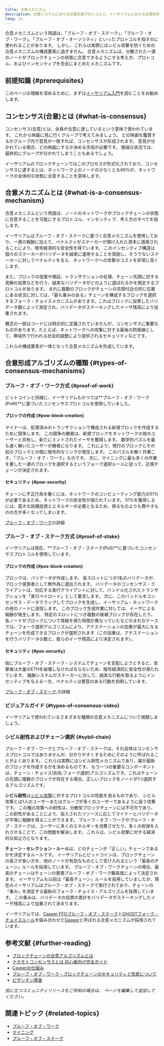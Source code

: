 ```yaml
---
title: 合意メカニズム
description: 分散システムにおける合意形成プロトコルと、イーサリアムにおける合意形成プロトコルの役割についての解説
lang: ja
---
```


合意メカニズムという用語は、「プルーフ・オブ・ステーク」、「プルーフ・オブ・ワーク」、「プルーフ・オブ・オーソリティ」といったプロトコルを指すのに使われることがあります。 しかし、これらは実際にはシビル攻撃を防ぐための合意メカニズムの構成要素に過ぎません。 合意メカニズムは、分散された一連のノードがブロックチェーンの状態に合意できるようにする考え方、プロトコル、およびインセンティブを完全にまとめたメカニズムです。

## 前提知識 {#prerequisites}

このページの理解を深めるために、まずは[イーサリアム入門](/developers/docs/intro-to-ethereum/)を読むことをお勧めします。

## コンセンサス(合意)とは {#what-is-consensus}

コンセンサス(合意)とは、全員が合意に達しているという意味で使われています。 これから映画に見に行くグループで考えてみましょう。 どの映画を鑑賞するかグループ内で意見が一致すれば、コンセンサスが形成されます。 意見が分かれている場合、どの映画にするか決める手段が必要です。 極端な状況では、最終的にグループが分かれてしまうこともあるでしょう。

イーサリアムのブロックチェーンではこのプロセスが形式化されており、コンセンサスに達するとは、ネットワーク上のノードの少なくとも66%が、ネットワークの全体的な状態に合意することを意味します。

## 合意メカニズムとは {#what-is-a-consensus-mechanism}

合意メカニズムという用語は、ノードのネットワークがブロックチェーンの状態に合意することを可能にするプロトコル、インセンティブ、考え方のすべてを指します。

イーサリアムはプルーフ・オブ・ステークに基づく合意メカニズムを使用しており、一連の報酬に加えて、ペナルティがステーカーが預け入れた資本に適用されることにより、暗号経済的な安全性を得ています。 このインセンティブ構造は個々のステーカーがバリデータを誠実に運用することを奨励し、そうでないステーカーに対してペナルティを与え、ネットワークへの攻撃のコストを非常に高くします。

また、ブロックの提案や検証、トランザクションの処理、チェーン先頭に対する見解の投票などを行う、誠実なバリデータがどのように選ばれるかを規定するプロトコルがあります。 まれに複数のブロックがチェーンの先頭付近の同じ位置にある状況に対しては、「最も重みのある」チェーンを構成するブロックを選択するフォーク・チョイスメカニズムがあります。これはブロックに投票したバリデータ数によって測定され、バリデータがステーキングしたイーサ残高により加重されます。

概念の一部はコードには明示的に定義されていませんが、コンセンサスに重要なものがあります。たとえば、ネットワークへの攻撃に対する最後の防衛線として、帯域外で行われる社会的調整により提供されるセキュリティなどです。

これらの構成要素が一体となって合意メカニズムを形成しています。

## 合意形成アルゴリズムの種類 {#types-of-consensus-mechanisms}

### プルーフ・オブ・ワーク方式 {#proof-of-work}

ビットコインと同様に、イーサリアムもかつては**プルーフ・オブ・ワーク(PoW)**に基づいたコンセンサスプロトコルを使用していました。

#### ブロックの作成 {#pow-block-creation}

マイナーは、処理済みのトランザクションで構成される新規ブロックを作成するために競争します。 この競争の勝者は、新規ブロックをネットワークの他のユーザーと共有し、新たにミントされたイーサを獲得します。 数学的パズルを最も速く解いたユーザーが勝者になります。 これにより、現行のブロックとその前のブロックとの間に暗号的なリンクが発生します。 このパズルを解く作業こそ、「プルーフ・オブ・ワーク」なのです。 次に、マイニングに最も多くの作業を要した一連のブロックを選択するというフォーク選択ルールに従って、正規チェーンが決定されます。

#### セキュリティ {#pow-security}

チェーンに不正行為を働くには、ネットワークのコンピューティング能力の51%が必要であるため、ネットワークの安全性が保たれています。 51%を獲得しるには、莫大な設備投資とエネルギーが必要となるため、得るものよりも費やすものの方が多くなってしまいます。

[プルーフ・オブ・ワーク](/developers/docs/consensus-mechanisms/pow/)の詳細

### プルーフ・オブ・ステーク方式 {#proof-of-stake}

イーサリアムは現在、**プルーフ・オブ・ステーク(PoS)**に基づいたコンセンサスプロトコルを使用しています。

#### ブロックの作成 {#pos-block-creation}

ブロックは、バリデータが作成します。 各スロットにつき1名のバリデータが、ブロック提案者として無作為に選出されます。 バリデータのコンセンサス・クライアントは、対応する実行クライアントに対して、バンドル化されたトランザクションを「実行ペイロード」として要求します。 次に、このバンドルをコンセンサス・データでラップしてブロックを生成し、イーサリアム・ネットワークの他のノードに送信します。 このブロック生成作業に対しては、イーサによる報酬が発生します。 特定のスロットにつき複数の候補ブロックが存在したり、各ノードがブロックについて情報を得た時間が異なっていたなどのまれなケースでは、フォーク選択アルゴリズムにより、アテステーションの加重が最大になるチェーンを形成できるブロックが選択されます（この加重は、アテステーションを行うバリデータの数と、彼らのイーサ残高により決定されます）。

#### セキュリティ {#pos-security}

仮にプルーフ・オブ・ステーク・システムでチェーンを支配しようとすると、攻撃者は大量のETHを破壊しなければならないため、暗号経済的に安全性が保たれています。 報酬システムがステーカーに対して、誠実な行動を取るようにインセンティブを与える一方、ペナルティは悪意のある行動を抑制しています。

[プルーフ・オブ・ステーク ](/developers/docs/consensus-mechanisms/pos/)の詳細

### ビジュアルガイド {#types-of-consensus-video}

イーサリアムで使われているさまざまな種類の合意メカニズムについて視聴しましょう。

<YouTube id="ojxfbN78WFQ" />

### シビル耐性およびチェーン選択 {#sybil-chain}

プルーフ・オブ・ワークとプルーフ・オブ・ステークは、それ自体はコンセンサスプロトコルではありませんが、分かりやすくするためにそのように呼ばれることがよくあります。 これらは実際にはシビル耐性メカニズムであり、誰が最新のブロックを作成するかを決めるものです。 もう一つの重要なコンポーネントは、チェーン・チョイス(別名:フォーク選択)アルゴリズムです。これはチェーンの先頭に複数のブロックが存在する場合、正しいブロックをノードが1つ選択するアルゴリズムです。

**シビル耐性**は[シビル攻撃](https://wikipedia.org/wiki/Sybil_attack)に対するプロトコルの性能を測るものであり、 シビル攻撃とは1人のユーザーまたはグループが多くのユーザーであるように装う攻撃です。 この種の攻撃への耐性は、分散型ブロックチェーンには不可欠であり、この耐性があることにより、投入されたリソースに応じてマイナーとバリデータが平等に報酬を得ることができます。 プルーフ・オブ・ワークやプルーフ・オブ・ステークは、ユーザーに多くのエネルギーを消費させたり、多くの担保を入れさせることで、この問題を解決します。 これらは、シビル攻撃に対する経済的な抑止力となります。

**チェーン・セレクション・ルール**は、どのチェーンが「正しい」チェーンであるかを決定するルールです。 イーサリアムとビットコインは、ブロックチェーンの長さが長い方を、他のノードが有効なものとして受け入れるという「最長のチェーン」ルールを採用しています。 プルーフ・オブ・ワークチェーンの場合、最長のチェーンはチェーンの累積プルーフ・オブ・ワーク難易度によって決定されます。 イーサリアムも以前は「最長チェーン」ルールを採用していましたが、現在のイーサリアムはプルーフ・オブ・ステークで実行されており、チェーンの「重み」を測定する最新のフォーク・チョイス・アルゴリズムを採用しています。 この重みは、バリデータの投票の累計をバリデータがステーキングしたイーサ残高により加重されて決まります。

イーサリアムでは、[Casper FFGプルーフ・オブ・ステーク](https://arxiv.org/abs/1710.09437)と[GHOSTフォーク・チョイスルール](https://arxiv.org/abs/2003.03052)を組み合わせた[Gasper](/developers/docs/consensus-mechanisms/pos/gasper/)と呼ばれる合意メカニズムが採用されています。

## 参考文献 {#further-reading}

- [ブロックチェーンの合意アルゴリズムとは](https://academy.binance.com/en/articles/what-is-a-blockchain-consensus-algorithm)
- [ナカモトコンセンサスとは 初心者向け完全ガイド](https://blockonomi.com/nakamoto-consensus/)
- [Casperの仕組み](https://medium.com/unitychain/intro-to-casper-ffg-9ed944d98b2d)
- [プルーフ・オブ・ワーク・ブロックチェーンのセキュリティと性能について](https://eprint.iacr.org/2016/555.pdf)
- [ビザンチン障害](https://en.wikipedia.org/wiki/Byzantine_fault)

_役に立つコミュニティリソースをご存知の場合は、 ページを編集して追加してください。_

## 関連トピック {#related-topics}

- [プルーフ・オブ・ワーク](/developers/docs/consensus-mechanisms/pow/)
- [マイニング](/developers/docs/consensus-mechanisms/pow/mining/)
- [プルーフ・オブ・ステーク](/developers/docs/consensus-mechanisms/pos/)
